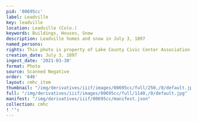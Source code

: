 ```yaml
---
pid: '00695cc'
label: Leadville
key: leadville
location: Leadville (Colo.)
keywords: Buildings, Houses, Snow
description: Leadville homes and snow in July 3, 1897
named_persons: 
rights: This photo is property of Lake County Civic Center Association.
creation_date: July 3, 1897
ingest_date: '2021-03-30'
format: Photo
source: Scanned Negative
order: '646'
layout: cmhc_item
thumbnail: "/img/derivatives/iiif/images/00695cc/full/250,/0/default.jpg"
full: "/img/derivatives/iiif/images/00695cc/full/1140,/0/default.jpg"
manifest: "/img/derivatives/iiif/00695cc/manifest.json"
collection: cmhc
! '': 
---
```


